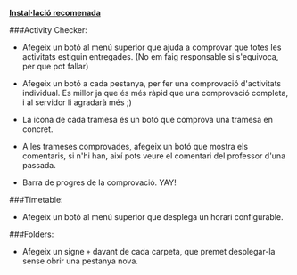 __[Instal·lació recomenada](github.com/gcq/MSuite/raw/master/msuite.user.js)__

###Activity Checker:

+ Afegeix un botó al menú superior que ajuda a comprovar que totes les activitats estiguin entregades. (No em faig responsable si s'equivoca, per que pot fallar)

+ Afegeix un botó a cada pestanya, per fer una comprovació d'activitats individual.
Es millor ja que és més ràpid que una comprovació completa, i al servidor li agradarà més ;)

+ La icona de cada tramesa és un botó que comprova una tramesa en concret.

+ A les trameses comprovades, afegeix un botó que mostra els comentaris, si n'hi han, així pots veure el comentari del professor d'una passada.

+ Barra de progres de la comprovació. YAY!

###Timetable:

+ Afegeix un botó al menú superior que desplega un horari configurable.

###Folders:

+ Afegeix un signe `+` davant de cada carpeta, que premet desplegar-la sense obrir una pestanya nova.